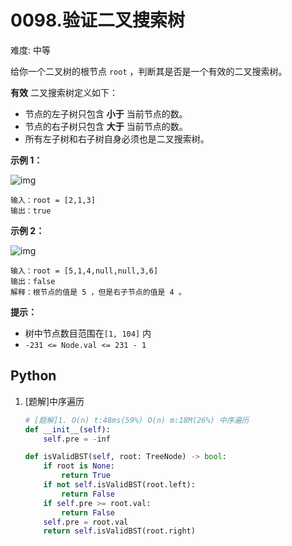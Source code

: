 # 0098.验证二叉搜索树

难度: 中等

给你一个二叉树的根节点 `root` ，判断其是否是一个有效的二叉搜索树。

**有效** 二叉搜索树定义如下：

- 节点的左子树只包含 **小于** 当前节点的数。
- 节点的右子树只包含 **大于** 当前节点的数。
- 所有左子树和右子树自身必须也是二叉搜索树。

 

**示例 1：**

![img](https://assets.leetcode.com/uploads/2020/12/01/tree1.jpg)

```
输入：root = [2,1,3]
输出：true
```

**示例 2：**

![img](https://assets.leetcode.com/uploads/2020/12/01/tree2.jpg)

```
输入：root = [5,1,4,null,null,3,6]
输出：false
解释：根节点的值是 5 ，但是右子节点的值是 4 。
```

 

**提示：**

- 树中节点数目范围在`[1, 104]` 内
- `-231 <= Node.val <= 231 - 1`

## Python

1. [题解]中序遍历

   ```python
   # [题解]1. O(n) t:48ms(59%) O(n) m:18M(26%) 中序遍历
   def __init__(self):
       self.pre = -inf
   
   def isValidBST(self, root: TreeNode) -> bool:
       if root is None:
           return True
       if not self.isValidBST(root.left):
           return False
       if self.pre >= root.val:
           return False
       self.pre = root.val
       return self.isValidBST(root.right)
   ```

   